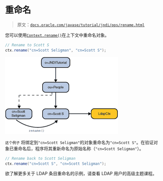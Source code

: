 # 重命名

> 原文：[`docs.oracle.com/javase/tutorial/jndi/ops/rename.html`](https://docs.oracle.com/javase/tutorial/jndi/ops/rename.html)

您可以使用[`Context.rename()`](https://docs.oracle.com/javase/8/docs/api/javax/naming/Context.html#rename-javax.naming.Name-javax.naming.Name-)在上下文中重命名对象。

```java
// Rename to Scott S
ctx.rename("cn=Scott Seligman", "cn=Scott S");

```

![重命名对象](img/21a0b8a98c930f5b0ef50d1dd971319b.png)

`这个例子` 将绑定到`"cn=Scott Seligman"`的对象重命名为`"cn=Scott S"`。在验证对象已重命名后，程序将其重新命名为原始名称（`"cn=Scott Seligman"`）。

```java
// Rename back to Scott Seligman
ctx.rename("cn=Scott S", "cn=Scott Seligman");

```

欲了解更多关于 LDAP 条目重命名的示例，请查看 LDAP 用户的高级主题课程。
